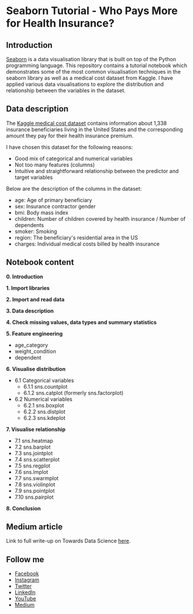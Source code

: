 # Seaborn Tutorial - Who Pays More for Health Insurance?

## Introduction
[Seaborn](https://seaborn.pydata.org/examples/index.html) is a data visualisation library that is built on top of the Python programming language. This repository contains a 
tutorial notebook which demonstrates some of the most common visualisation techniques in the seaborn library as well as a medical cost dataset from Kaggle. I have applied 
various data visualisations to explore the distribution and relationship between the variables in the dataset.

## Data description
The [Kaggle medical cost dataset](https://www.kaggle.com/mirichoi0218/insurance) contains information about 1,338 insurance beneficiaries living in the United States and 
the corresponding amount they pay for their health insurance premium.

I have chosen this dataset for the following reasons:
- Good mix of categorical and numerical variables
- Not too many features (columns)
- Intuitive and straightforward relationship between the predictor and target variables 

Below are the description of the columns in the dataset:
- age: Age of primary beneficiary
- sex: Insurance contractor gender
- bmi: Body mass index
- children: Number of children covered by health insurance / Number of dependents
- smoker: Smoking
- region: The beneficiary's residential area in the US
- charges: Individual medical costs billed by health insurance

## Notebook content
**0. Introduction**

**1. Import libraries**

**2. Import and read data**

**3. Data description**

**4. Check missing values, data types and summary statistics**

**5. Feature engineering**
- age_category
- weight_condition
- dependent

**6. Visualise distribution**
- 6.1 Categorical variables
  - 6.1.1 sns.countplot
  - 6.1.2 sns.catplot (formerly sns.factorplot)
- 6.2 Numerical variables
  - 6.2.1 sns.boxplot
  - 6.2.2 sns.distplot
  - 6.2.3 sns.kdeplot

**7. Visualise relationship**
- 7.1 sns.heatmap
- 7.2 sns.barplot
- 7.3 sns.jointplot
- 7.4 sns.scatterplot
- 7.5 sns.regplot
- 7.6 sns.lmplot
- 7.7 sns.swarmplot
- 7.8 sns.violinplot
- 7.9 sns.pointplot
- 7.10 sns.pairplot

**8. Conclusion**

## Medium article 
Link to full write-up on Towards Data Science [here](https://towardsdatascience.com/visualising-data-with-seaborn-who-pays-more-for-health-insurance-200d01892ba5).

## Follow me 
- [Facebook](https://www.facebook.com/chongjason914)
- [Instagram](https://www.instagram.com/chongjason914)
- [Twitter](https://www.twitter.com/chongjason914)
- [LinkedIn](https://www.linkedin.com/in/chongjason914)
- [YouTube](https://www.youtube.com/channel/UCQXiCnjatxiAKgWjoUlM-Xg?view_as=subscriber)
- [Medium](https://www.medium.com/@chongjason)
